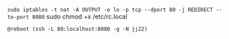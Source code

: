 

`sudo iptables -t nat -A OUTPUT -o lo -p tcp --dport 80 -j REDIRECT --to-port 8080`
sudo chmod +x /etc/rc.local

`@reboot (ssh -L 80:localhost:8080 -g -N jj22)`
